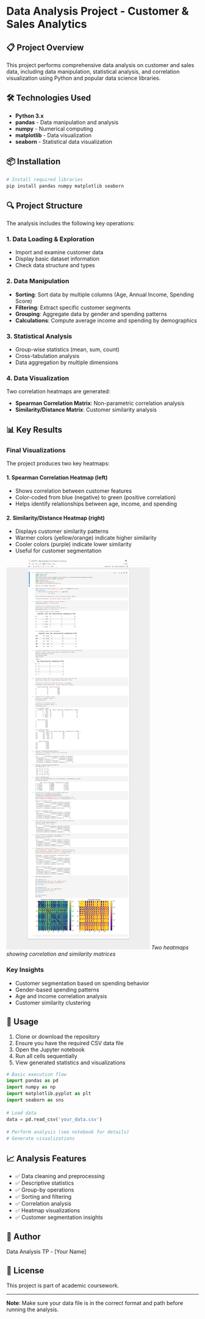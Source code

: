 # Data Analysis Project - Customer & Sales Analytics

## 📋 Project Overview

This project performs comprehensive data analysis on customer and sales data, including data manipulation, statistical analysis, and correlation visualization using Python and popular data science libraries.

## 🛠️ Technologies Used

- **Python 3.x**
- **pandas** - Data manipulation and analysis
- **numpy** - Numerical computing
- **matplotlib** - Data visualization
- **seaborn** - Statistical data visualization

## 📦 Installation

```bash
# Install required libraries
pip install pandas numpy matplotlib seaborn
```

## 🔍 Project Structure

The analysis includes the following key operations:

### 1. Data Loading & Exploration
- Import and examine customer data
- Display basic dataset information
- Check data structure and types

### 2. Data Manipulation
- **Sorting**: Sort data by multiple columns (Age, Annual Income, Spending Score)
- **Filtering**: Extract specific customer segments
- **Grouping**: Aggregate data by gender and spending patterns
- **Calculations**: Compute average income and spending by demographics

### 3. Statistical Analysis
- Group-wise statistics (mean, sum, count)
- Cross-tabulation analysis
- Data aggregation by multiple dimensions

### 4. Data Visualization
Two correlation heatmaps are generated:
- **Spearman Correlation Matrix**: Non-parametric correlation analysis
- **Similarity/Distance Matrix**: Customer similarity analysis

## 📊 Key Results

### Final Visualizations

The project produces two key heatmaps:

#### 1. Spearman Correlation Heatmap (left)
- Shows correlation between customer features
- Color-coded from blue (negative) to green (positive correlation)
- Helps identify relationships between age, income, and spending

#### 2. Similarity/Distance Heatmap (right)
- Displays customer similarity patterns
- Warmer colors (yellow/orange) indicate higher similarity
- Cooler colors (purple) indicate lower similarity
- Useful for customer segmentation

![Analysis Results](result.png)
*Two heatmaps showing correlation and similarity matrices*

### Key Insights
- Customer segmentation based on spending behavior
- Gender-based spending patterns
- Age and income correlation analysis
- Customer similarity clustering

## 🚀 Usage

1. Clone or download the repository
2. Ensure you have the required CSV data file
3. Open the Jupyter notebook
4. Run all cells sequentially
5. View generated statistics and visualizations

```python
# Basic execution flow
import pandas as pd
import numpy as np
import matplotlib.pyplot as plt
import seaborn as sns

# Load data
data = pd.read_csv('your_data.csv')

# Perform analysis (see notebook for details)
# Generate visualizations
```

## 📈 Analysis Features

- ✅ Data cleaning and preprocessing
- ✅ Descriptive statistics
- ✅ Group-by operations
- ✅ Sorting and filtering
- ✅ Correlation analysis
- ✅ Heatmap visualizations
- ✅ Customer segmentation insights

## 👥 Author

Data Analysis TP - [Your Name]

## 📝 License

This project is part of academic coursework.

---

**Note**: Make sure your data file is in the correct format and path before running the analysis.
